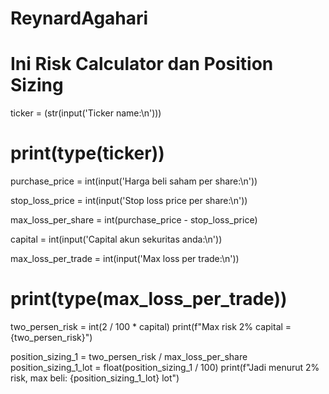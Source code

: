# ReynardAgahari

# Ini Risk Calculator dan Position Sizing
ticker = (str(input('Ticker name:\n')))
# print(type(ticker))
purchase_price = int(input('Harga beli saham per share:\n'))

stop_loss_price = int(input('Stop loss price per share:\n'))

max_loss_per_share = int(purchase_price - stop_loss_price)

capital = int(input('Capital akun sekuritas anda:\n'))

max_loss_per_trade = int(input('Max loss per trade:\n'))
# print(type(max_loss_per_trade))
two_persen_risk = int(2 / 100 * capital)
print(f"Max risk 2% capital = {two_persen_risk}")

position_sizing_1 = two_persen_risk / max_loss_per_share
position_sizing_1_lot = float(position_sizing_1 / 100)
print(f"Jadi menurut 2% risk, max beli: {position_sizing_1_lot} lot")
